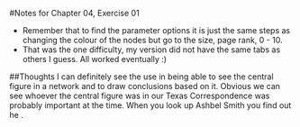#Notes for Chapter 04, Exercise 01
- Remember that to find the parameter options it is just the same steps as changing the colour of the nodes but go to the size, page rank, 0 - 10.
- That was the one difficulty, my version did not have the same tabs as others I guess. All worked eventually :)

##Thoughts
I can definitely see the use in being able to see the central figure in a network and to draw conclusions based on it. Obvious we can see whoever the central figure was in our Texas Correspondence was probably important at the time. When you look up Ashbel Smith you find out he [](https://en.wikipedia.org/wiki/Ashbel_Smith "was a pioneer physician, diplomat and official of the Republic of Texas"). 